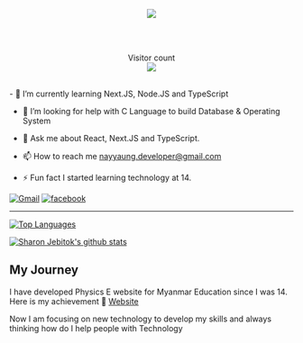 <a href="https://www.usatoday.com/in-depth/graphics/2021/03/20/myanmar-military-coup-protests-violence-deaths-burma-videos/6868486002/">
<p align="center">
  <img src="https://i.imgur.com/6uklVWM.png"/>
</p>
<br/>
</a>
<br />
<p align="center" > 
  Visitor count<br/>
  <img src="https://profile-counter.glitch.me/nayyaung9/count.svg" />
</p>
<br />
- 🌱  I’m currently learning Next.JS, Node.JS and TypeScript

- 🔭  I’m looking for help with C Language to build Database & Operating System

- 💬 Ask me about React, Next.JS and TypeScript.

- 📫 How to reach me nayyaung.developer@gmail.com

- ⚡ Fun fact I started learning technology at 14.

[![Gmail](https://img.shields.io/badge/-EMAIL-D14836?style=for-the-badge&logo=gmail&logoColor=white)](mailto:nayyaung.developer@gmail.com)
[![facebook](https://img.shields.io/badge/-FACEBOOK-0077B5?style=for-the-badge&logo=facebook&logoColor=white)](https://www.facebook.com/raymond.Nayyaung)

---
[![Top Languages](https://github-readme-stats.vercel.app/api/top-langs/?username=nayyaung9&show_icons=true&theme=black&layout=compact)](https://github.com/nayyaung9/github-readme-stats)

[![Sharon Jebitok's github stats](https://github-readme-stats.vercel.app/api?username=nayyaung9&show_icons=true&theme=black)](https://github.com/nayyaung9/github-readme-stats)

## My Journey

I have developed Physics E website for Myanmar Education since I was 14.
Here is my achievement 🎉
[Website](https://m.facebook.com/story.php?story_fbid=1959776614061874&id=100000886621925)

Now I am focusing on new technology to develop my skills and always thinking how do I help people with Technology



 

